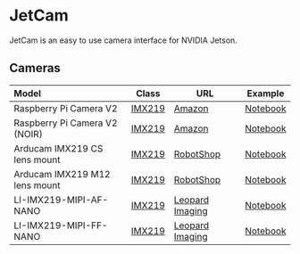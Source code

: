 # JetCam

JetCam is an easy to use camera interface for NVIDIA Jetson.

## Cameras

| Model | Class | URL | Example |
|:-------|-------|-----|-----|
| Raspberry Pi Camera V2 | [IMX219](jetcam/imx219.py#L9) | [Amazon](https://www.amazon.com/Raspberry-Pi-Camera-Module-Megapixel/dp/B01ER2SKFS/ref=sr_1_3?keywords=raspberry+pi+v2+camera&qid=1554831689&s=electronics&sr=1-3) | [Notebook](notebooks/imx219/imx219.ipynb) |
| Raspberry Pi Camera V2 (NOIR) | [IMX219](jetcam/imx219.py#L9) | [Amazon](https://www.amazon.com/RPi-Camera-V2-Official-Raspberry/dp/B07P7GBJTK/ref=sr_1_1_sspa?keywords=raspberry+pi+v2+camera&qid=1554831658&s=electronics&sr=1-1-spons&psc=1) | [Notebook](notebooks/imx219/imx219.ipynb) |
| Arducam IMX219 CS lens mount | [IMX219](jetcam/imx219.py#L9) | [RobotShop](https://www.robotshop.com/en/arducam-8mp-sony-imx219-camera-module-cs-lens-2718-raspberry-pi.html?gclid=EAIaIQobChMIzMKg38bD4QIVrR6tBh3UoAdjEAYYCSABEgLg-_D_BwE) | [Notebook](notebooks/imx219/imx219.ipynb) |
| Arducam IMX219 M12 lens mount | [IMX219](jetcam/imx219.py#L9) | [RobotShop](https://www.robotshop.com/en/arducam-8mp-sony-imx219-camera-module-m12-lens-ls40136-raspberry-pi.html) | [Notebook](notebooks/imx219/imx219.ipynb) |
| LI-IMX219-MIPI-AF-NANO | [IMX219](jetcam/imx219.py#L9) | [Leopard Imaging](https://leopardimaging.com/product/li-imx219-mipi-af-nano/) | [Notebook](notebooks/imx219/imx219.ipynb) |
| LI-IMX219-MIPI-FF-NANO | [IMX219](jetcam/imx219.py#L9) | [Leopard Imaging](https://leopardimaging.com/product/li-imx219-mipi-ff-nano/) | [Notebook](notebooks/imx219/imx219.ipynb) |
